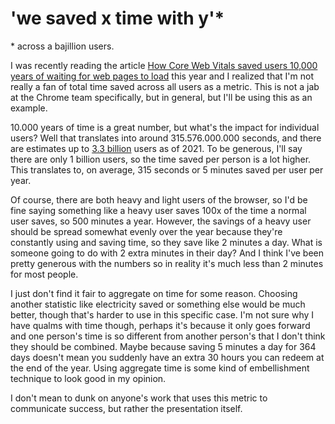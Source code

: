 # 'we saved x time with y'\*

\* across a bajillion users.

I was recently reading the article
[How Core Web Vitals saved users 10,000 years of waiting for web pages to load](https://blog.chromium.org/2023/11/how-core-web-vitals-saved-users-10000.html)
this year and I realized that I'm not really a fan of total time saved across
all users as a metric. This is not a jab at the Chrome team specifically, but in
general, but I'll be using this as an example.

10.000 years of time is a great number, but what's the impact for individual
users? Well that translates into around 315.576.000.000 seconds, and there are
estimates up to
[3.3 billion](https://atlasvpn.com/blog/more-than-3-billion-internet-users-now-use-the-google-chrome-browser)
users as of 2021. To be generous, I'll say there are only 1 billion users, so
the time saved per person is a lot higher. This translates to, on average, 315
seconds or 5 minutes saved per user per year.

Of course, there are both heavy and light users of the browser, so I'd be fine
saying something like a heavy user saves 100x of the time a normal user saves,
so 500 minutes a year. However, the savings of a heavy user should be spread
somewhat evenly over the year because they're constantly using and saving time,
so they save like 2 minutes a day. What is someone going to do with 2 extra
minutes in their day? And I think I've been pretty generous with the numbers so
in reality it's much less than 2 minutes for most people.

I just don't find it fair to aggregate on time for some reason. Choosing another
statistic like electricity saved or something else would be much better, though
that's harder to use in this specific case. I'm not sure why I have qualms with
time though, perhaps it's because it only goes forward and one person's time is
so different from another person's that I don't think they should be combined.
Maybe because saving 5 minutes a day for 364 days doesn't mean you suddenly have
an extra 30 hours you can redeem at the end of the year. Using aggregate time is
some kind of embellishment technique to look good in my opinion.

I don't mean to dunk on anyone's work that uses this metric to communicate
success, but rather the presentation itself.
